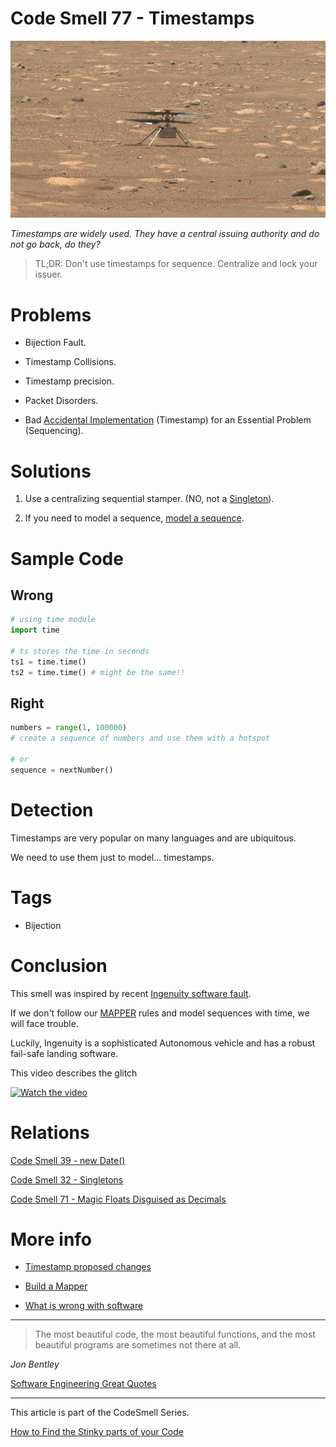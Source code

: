 # Code Smell 77 - Timestamps

![Code Smell 77 - Timestamps](Code%20Smell%2077%20-%20Timestamps.gif)

*Timestamps are widely used. They have a central issuing authority and do not go back, do they?*

> TL;DR: Don't use timestamps for sequence. Centralize and lock your issuer.

# Problems

- Bijection Fault.

- Timestamp Collisions.

- Timestamp precision.

- Packet Disorders.

- Bad [Accidental Implementation](https://github.com/mcsee/Software-Design-Articles/tree/main/Articles/Theory/No%20Silver%20Bullet/readme.md) (Timestamp) for an Essential Problem (Sequencing).

# Solutions

1. Use a centralizing sequential stamper. (NO, not a [Singleton](https://github.com/mcsee/Software-Design-Articles/tree/main/Articles/Theory/Singleton%20-%20The%20root%20of%20all%20evil/readme.md)).

2. If you need to model a sequence, [model a sequence](https://github.com/mcsee/Software-Design-Articles/tree/main/Articles/Theory/The%20One%20and%20Only%20Software%20Design%20Principle/readme.md).

# Sample Code

## Wrong

[Gist Url]: # (https://gist.github.com/mcsee/395fe180085be252c2ff97020b9f3bc9)
```python
# using time module
import time
  
# ts stores the time in seconds
ts1 = time.time()
ts2 = time.time() # might be the same!!
```

## Right

[Gist Url]: # (https://gist.github.com/mcsee/67d4df804716d5fb10bcbb7d8ce6f7fe)
```python
numbers = range(1, 100000)
# create a sequence of numbers and use them with a hotspot

# or
sequence = nextNumber()

```

# Detection

Timestamps are very popular on many languages and are ubiquitous. 

We need to use them just to model... timestamps.

# Tags

- Bijection

# Conclusion

This smell was inspired by recent [Ingenuity software fault](https://www.hebergementwebs.com/transport/the-autonomous-helicopter-mars-named-ingenuity-is-confused-by-a-time-stamp-issue-providing-insightful-lessons-for-self-driving-cars-ai).

If we don't follow our [MAPPER](https://github.com/mcsee/Software-Design-Articles/tree/main/Articles/Theory/The%20One%20and%20Only%20Software%20Design%20Principle/readme.md) rules and model sequences with time, we will face trouble.

Luckily, Ingenuity is a sophisticated Autonomous vehicle and has a robust fail-safe landing software.

This video describes the glitch

[![Watch the video](https://img.youtube.com/vi/6IoMiwxL2wU/maxresdefault.jpg)](https://youtu.be/6IoMiwxL2wU) 

# Relations

[Code Smell 39 - new Date()](https://github.com/mcsee/Software-Design-Articles/tree/main/Articles/Code%20Smells/Code%20Smell%2039%20-%20new%20Date()/readme.md)

[Code Smell 32 - Singletons](https://github.com/mcsee/Software-Design-Articles/tree/main/Articles/Code%20Smells/Code%20Smell%2032%20-%20Singletons/readme.md)

[Code Smell 71 - Magic Floats Disguised as Decimals](https://github.com/mcsee/Software-Design-Articles/tree/main/Articles/Code%20Smells/Code%20Smell%2071%20-%20Magic%20Floats%20Disguised%20as%20Decimals/readme.md)

# More info

- [Timestamp proposed changes](https://ieeexplore.ieee.org/document/805196)

- [Build a Mapper](https://github.com/mcsee/Software-Design-Articles/tree/main/Articles/Theory/The%20One%20and%20Only%20Software%20Design%20Principle/readme.md)

- [What is wrong with software](https://github.com/mcsee/Software-Design-Articles/tree/main/Articles/Theory/What%20is%20(wrong%20with)%20software/readme.md)

* * *

> The most beautiful code, the most beautiful functions, and the most beautiful programs are sometimes not there at all. 

_Jon Bentley_
 
[Software Engineering Great Quotes](https://github.com/mcsee/Software-Design-Articles/tree/main/Articles/Quotes/Software%20Engineering%20Great%20Quotes/readme.md)

* * *

This article is part of the CodeSmell Series.

[How to Find the Stinky parts of your Code](https://github.com/mcsee/Software-Design-Articles/tree/main/Articles/Code%20Smells/How%20to%20Find%20the%20Stinky%20parts%20of%20your%20Code/readme.md)